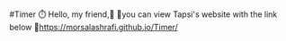 #Timer ⏱️ Hello, my friend,🙂 📍you can view Tapsi's website with the link below 🔗https://morsalashrafi.github.io/Timer/
